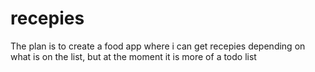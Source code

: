 # recepies

The plan is to create a food app where i can get recepies depending on what is on the list, but at the moment it is more of a todo list
